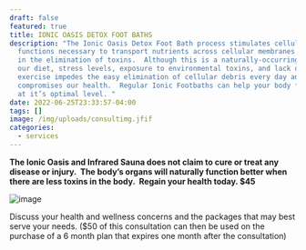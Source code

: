 ```yaml
---
draft: false
featured: true
title: IONIC OASIS DETOX FOOT BATHS
description: "The Ionic Oasis Detox Foot Bath process stimulates cellular
  functions necessary to transport nutrients across cellular membranes and aid
  in the elimination of toxins.  Although this is a naturally-occurring process,
  our diet, stress levels, exposure to environmental toxins, and lack of
  exercise impedes the easy elimination of cellular debris every day and
  compromises our health.  Regular Ionic Footbaths can help your body function
  at it’s optimal level. "
date: 2022-06-25T23:33:57-04:00
tags: []
image: /img/uploads/consultimg.jfif
categories:
  - services
---
```

<!--StartFragment-->

**The Ionic Oasis and Infrared Sauna does not claim to cure or treat any disease or injury.  The body’s organs will naturally function better when there are less toxins in the body.  Regain your health today.  $45**

<!--EndFragment-->

![image](/img/uploads/consultimg.jfif)

Discuss your health and wellness concerns and the packages that may best serve your needs. ($50 of this consultation can then be used on the purchase of a 6 month plan that expires one month after the consultation)